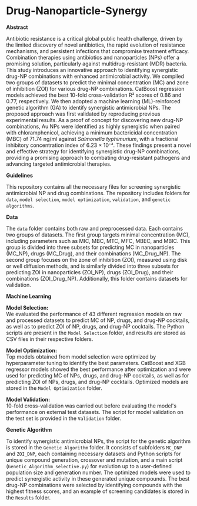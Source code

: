 
# Drug-Nanoparticle-Synergy

**Abstract**

Antibiotic resistance is a critical global public health challenge, driven by the limited discovery of novel antibiotics, the rapid evolution of resistance mechanisms, and persistent infections that compromise treatment efficacy. Combination therapies using antibiotics and nanoparticles (NPs) offer a promising solution, particularly against multidrug-resistant (MDR) bacteria. This study introduces an innovative approach to identifying synergistic drug-NP combinations with enhanced antimicrobial activity. We compiled two groups of datasets to predict the minimal concentration (MC) and zone of inhibition (ZOI) for various drug-NP combinations. CatBoost regression models achieved the best 10-fold cross-validation R² scores of 0.86 and 0.77, respectively. We then adopted a machine learning (ML)-reinforced genetic algorithm (GA) to identify synergistic antimicrobial NPs. The proposed approach was first validated by reproducing previous experimental results. As a proof of concept for discovering new drug-NP combinations, Au NPs were identified as highly synergistic when paired with chloramphenicol, achieving a minimum bactericidal concentration (MBC) of 71.74 ng/ml against *Salmonella typhimurium*, with a fractional inhibitory concentration index of 6.23 × 10⁻³. These findings present a novel and effective strategy for identifying synergistic drug-NP combinations, providing a promising approach to combating drug-resistant pathogens and advancing targeted antimicrobial therapies.

**Guidelines**

This repository contains all the necessary files for screening synergistic antimicrobial NP and drug combinations. The repository includes folders for `data`, `model selection`, `model optimization`, `validation`, and `genetic algorithms`.

**Data**

The `data` folder contains both raw and preprocessed data. Each contains two groups of datasets. The first group targets minimal concentration (MC), including parameters such as MIC, MBC, MTC, MFC, MBEC, and MBIC. This group is divided into three subsets for predicting MC in nanoparticles (MC_NP), drugs (MC_Drug), and their combinations (MC_Drug_NP). The second group focuses on the zone of inhibition (ZOI), measured using disk or well diffusion methods, and is similarly divided into three subsets for predicting ZOI in nanoparticles (ZOI_NP), drugs (ZOI_Drug), and their combinations (ZOI_Drug_NP). Additionally, this folder contains datasets for validation.

**Machine Learning**

**Model Selection:**  
We evaluated the performance of 43 different regression models on raw and processed datasets to predict MC of NP, drugs, and drug-NP cocktails, as well as to predict ZOI of NP, drugs, and drug-NP cocktails. The Python scripts are present in the `Model Selection` folder, and results are stored as CSV files in their respective folders.

**Model Optimization:**  
Top models obtained from model selection were optimized by hyperparameter tuning to identify the best parameters. CatBoost and XGB regressor models showed the best performance after optimization and were used for predicting MC of NPs, drugs, and drug-NP cocktails, as well as for predicting ZOI of NPs, drugs, and drug-NP cocktails. Optimized models are stored in the `Model Optimization` folder.

**Model Validation:**  
10-fold cross-validation was carried out before evaluating the model's performance on external test datasets. The script for model validation on the test set is provided in the `Validation` folder.

**Genetic Algorithm**

To identify synergistic antimicrobial NPs, the script for the genetic algorithm is stored in the `Genetic Algorithm` folder. It consists of subfolders `MC_DNP` and `ZOI_DNP`, each containing necessary datasets and Python scripts for unique compound generation, crossover and mutation, and a main script (`Genetic_Algorithm_selective.py`) for evolution up to a user-defined population size and generation number. The optimized models were used to predict synergistic activity in these generated unique compounds. The best drug-NP combinations were selected by identifying compounds with the highest fitness scores, and an example of screening candidates is stored in the `Results` folder.
